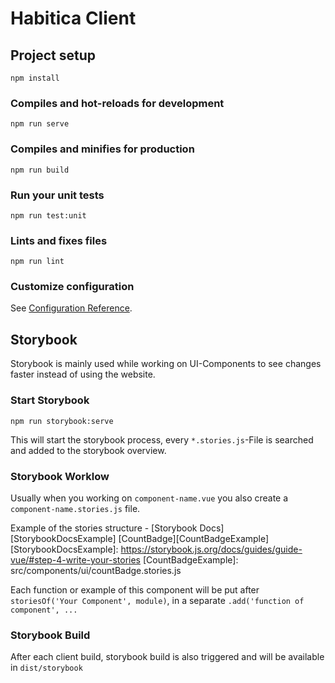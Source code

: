 # Habitica Client

## Project setup
```
npm install
```

### Compiles and hot-reloads for development
```
npm run serve
```

### Compiles and minifies for production
```
npm run build
```

### Run your unit tests
```
npm run test:unit
```

### Lints and fixes files
```
npm run lint
```

### Customize configuration
See [Configuration Reference](https://cli.vuejs.org/config/).

## Storybook

Storybook is mainly used while working on UI-Components to see changes faster instead of using the website.

### Start Storybook

```
npm run storybook:serve
```

This will start the storybook process, every `*.stories.js`-File is searched and added to the storybook overview.

### Storybook Worklow

Usually when you working on `component-name.vue` you also create a `component-name.stories.js` file.

Example of the stories structure - [Storybook Docs][StorybookDocsExample] [CountBadge][CountBadgeExample]
[StorybookDocsExample]: https://storybook.js.org/docs/guides/guide-vue/#step-4-write-your-stories
[CountBadgeExample]: src/components/ui/countBadge.stories.js

Each function or example of this component will be put after `storiesOf('Your Component', module)`,
in a separate `.add('function of component', ...`

### Storybook Build

After each client build, storybook build is also triggered and will be available in `dist/storybook`
